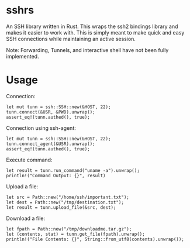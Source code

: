 # sshrs

An SSH library written in Rust. This wraps the ssh2 bindings library and makes it easier to work with. This is simply meant to make quick and easy SSH connections while maintaining an active session.

Note: Forwarding, Tunnels, and interactive shell have not been fully implemented.

# Usage

Connection:

  ```
  let mut tunn = ssh::SSH::new(&HOST, 22);
  tunn.connect(&USR, &PWD).unwrap();
  assert_eq!(tunn.authed(), true);
  ```
  
Connection using ssh-agent:

  ```
  let mut tunn = ssh::SSH::new(&HOST, 22);
  tunn.connect_agent(&USR).unwrap();
  assert_eq!(tunn.authed(), true);
  ```
  
Execute command:

  ```
  let result = tunn.run_command("uname -a").unwrap();
  println!("Command Output: {}", result)
  ```
  
Upload a file:

  ```
  let src = Path::new("/home/ssh/important.txt");
  let dest = Path::new("/tmp/destination.txt");
  let result = tunn.upload_file(&src, dest);
  ```
  
Download a file:

  ```
  let fpath = Path::new("/tmp/downloadme.tar.gz");
  let (contents, stat) = tunn.get_file(fpath).unwrap();
  println!("File Contents: {}", String::from_utf8(contents).unwrap());
  ```
